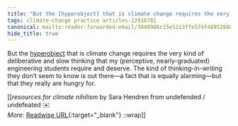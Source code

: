```yaml
---
title: "But the [hyperobject] that is climate change requires the very ..."
tags: climate-change practice articles-22916781
canonical: mailto:reader-forwarded-email/3040906c15e5213ffe574f489528882f
hide_title: true
---
```


But the [hyperobject](https://substack.com/redirect/5f4bf7ff-06aa-4a51-b200-4e45aa670727?j=eyJ1IjoiMXlmdTFqIn0.qYv5NVQwodvs9yAW1b9IqXxz-UTiPAUp4JXaRMXUArU) that is climate change requires the very kind of deliberative and slow thinking that my (perceptive, nearly-graduated) engineering students require and deserve. The kind of thinking-in-writing they don’t seem to know is out there—a fact that is equally alarming—but that they really are hungry for.


[[<cite>_resources for climate nihilism_</cite> by Sara Hendren from undefended / undefeated ✉️<br>
_More_: [Readwise URL](https://readwise.io/open/449994547){:target="_blank"}
::wrap]]